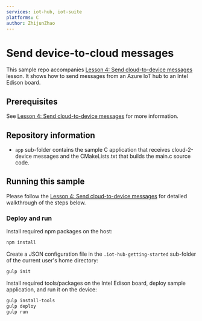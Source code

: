 ```yaml
---
services: iot-hub, iot-suite
platforms: C
author: ZhijunZhao
---
```


# Send device-to-cloud messages
This sample repo accompanies [Lesson 4: Send cloud-to-device messages](https://docs.microsoft.com/en-us/azure/iot-hub/iot-hub-intel-edison-kit-c-lesson4-send-cloud-to-device-messages/) lesson. It shows how to send messages from an Azure IoT hub to an Intel Edison board.

## Prerequisites
See [Lesson 4: Send cloud-to-device messages](https://docs.microsoft.com/en-us/azure/iot-hub/iot-hub-intel-edison-kit-c-lesson4-send-cloud-to-device-messages/) for more information.

## Repository information
- `app` sub-folder contains the sample C application that receives cloud-2-device messages and the CMakeLists.txt that builds the main.c source code.

## Running this sample
Please follow the [Lesson 4: Send cloud-to-device messages](https://docs.microsoft.com/en-us/azure/iot-hub/iot-hub-intel-edison-kit-c-lesson4-send-cloud-to-device-messages/) for detailed walkthrough of the steps below.

### Deploy and run

Install required npm packages on the host:
```bash
npm install
```
Create a JSON configuration file in the `.iot-hub-getting-started` sub-folder of the current user's home directory:
```bash
gulp init
```

Install required tools/packages on the Intel Edison board, deploy sample application, and run it on the device:
```bash
gulp install-tools
gulp deploy
gulp run
```
